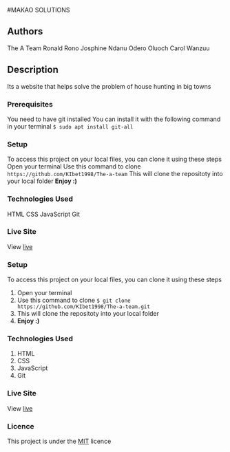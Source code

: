 #MAKAO SOLUTIONS

## Authors
The A Team
Ronald Rono
Josphine Ndanu
Odero Oluoch
Carol Wanzuu


## Description
Its a website that helps solve the problem of house hunting in big towns


### Prerequisites
You need to have git installed
You can install it with the following command in your terminal
`$ sudo apt install git-all`

### Setup
To access this project on your local files, you can clone it using these steps
Open your terminal
Use this command to clone `https://github.com/KIbet1998/The-a-team`
This will clone the repositoty into your local folder
__Enjoy :)__

### Technologies Used
HTML
CSS
JavaScript
Git
### Live Site
View [live]()
### Setup
To access this project on your local files, you can clone it using these steps
1. Open your terminal
1. Use this command to clone `$ git clone https://github.com/KIbet1998/The-a-team.git`
1. This will clone the repositoty into your local folder
1. __Enjoy :)__


### Technologies Used
1. HTML
1. CSS
1. JavaScript
1. Git


### Live Site
View [live](https://hamida-mstafa.github.io/fev-band/)
### Licence
This project is under the  [MIT](LICENSE) licence